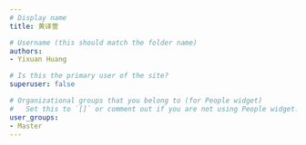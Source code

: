```yaml
---
# Display name
title: 黄译萱

# Username (this should match the folder name)
authors:
- Yixuan Huang

# Is this the primary user of the site?
superuser: false

# Organizational groups that you belong to (for People widget)
#   Set this to `[]` or comment out if you are not using People widget.
user_groups:
- Master
---
```


